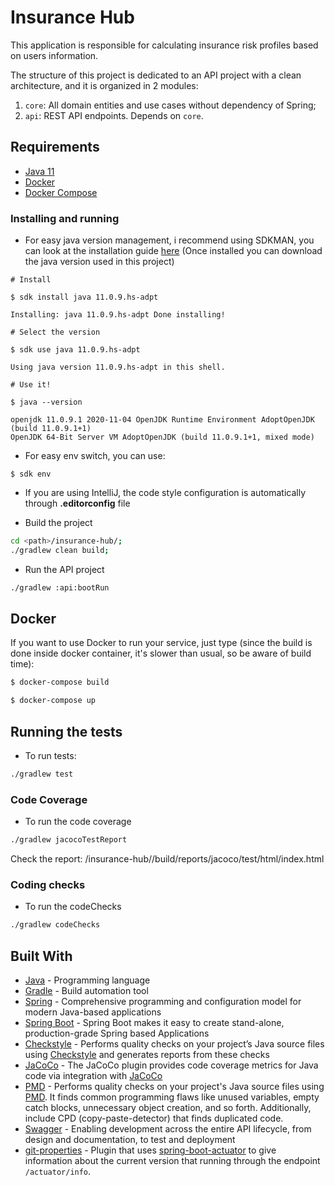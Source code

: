 # Insurance Hub

This application is responsible for calculating insurance risk profiles based on users information.

The structure of this project is dedicated to an API project with a clean architecture, and it is organized in 2
modules:

1. `core`: All domain entities and use cases without dependency of Spring;
3. `api`: REST API endpoints. Depends on `core`.

## Requirements

* [Java 11](https://docs.oracle.com/en/java/javase/11/docs/api/)
* [Docker](https://docs.docker.com/engine/install)
* [Docker Compose](https://docs.docker.com/compose/install)

### Installing and running

* For easy java version management, i recommend using SDKMAN, you can look at the installation
  guide [here](https://sdkman.io/install) (Once installed you can download the java version used in this project)

````
# Install

$ sdk install java 11.0.9.hs-adpt 

Installing: java 11.0.9.hs-adpt Done installing!

# Select the version

$ sdk use java 11.0.9.hs-adpt 

Using java version 11.0.9.hs-adpt in this shell.

# Use it!

$ java --version 

openjdk 11.0.9.1 2020-11-04 OpenJDK Runtime Environment AdoptOpenJDK (build 11.0.9.1+1)
OpenJDK 64-Bit Server VM AdoptOpenJDK (build 11.0.9.1+1, mixed mode)
````

* For easy env switch, you can use:

````
$ sdk env
````

* If you are using IntelliJ, the code style configuration is automatically through **.editorconfig** file

* Build the project

```bash
cd <path>/insurance-hub/;
./gradlew clean build;
```

* Run the API project

```bash
./gradlew :api:bootRun
```

## Docker

If you want to use Docker to run your service, just type (since the build is done inside docker container, it's slower 
than usual, so be aware of build time):

```bash
$ docker-compose build

$ docker-compose up
```

## Running the tests

* To run tests:

```bash
./gradlew test
```

### Code Coverage

* To run the code coverage

```bash
./gradlew jacocoTestReport
```

Check the report: <path>/insurance-hub/<module>/build/reports/jacoco/test/html/index.html

### Coding checks

* To run the codeChecks

```bash
./gradlew codeChecks
```

## Built With

* [Java](https://www.java.com/) - Programming language
* [Gradle](https://gradle.org/) - Build automation tool
* [Spring](https://spring.io/) - Comprehensive programming and configuration model for modern Java-based applications
* [Spring Boot](https://spring.io/projects/spring-boot) - Spring Boot makes it easy to create stand-alone,
  production-grade Spring based Applications
* [Checkstyle](https://docs.gradle.org/5.5.1/userguide/checkstyle_plugin.html) - Performs quality checks on your
  project’s Java source files using [Checkstyle](http://checkstyle.sourceforge.net/index.html) and generates reports
  from these checks
* [JaCoCo](https://docs.gradle.org/5.5.1/userguide/jacoco_plugin.html) - The JaCoCo plugin provides code coverage
  metrics for Java code via integration with [JaCoCo](https://www.eclemma.org/jacoco/)
* [PMD](https://docs.gradle.org/5.5.1/userguide/pmd_plugin.html) - Performs quality checks on your project's Java source
  files using [PMD](https://pmd.github.io/). It finds common programming flaws like unused variables, empty catch
  blocks, unnecessary object creation, and so forth. Additionally, include CPD (copy-paste-detector) that finds
  duplicated code.
* [Swagger](https://swagger.io/) - Enabling development across the entire API lifecycle, from design and documentation,
  to test and deployment
* [git-properties](https://github.com/n0mer/gradle-git-properties) - Plugin that
  uses [spring-boot-actuator](https://github.com/spring-guides/gs-actuator-service) to give information about the
  current version that running through the endpoint `/actuator/info`.

